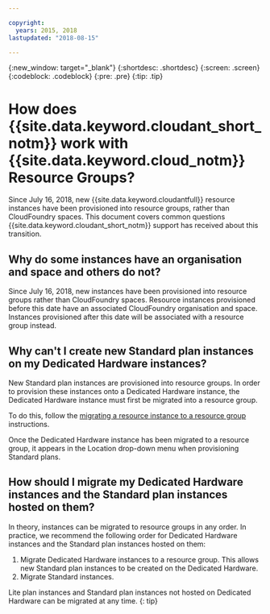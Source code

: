 ```yaml
---

copyright:
  years: 2015, 2018
lastupdated: "2018-08-15"

---
```


{:new_window: target="_blank"}
{:shortdesc: .shortdesc}
{:screen: .screen}
{:codeblock: .codeblock}
{:pre: .pre}
{:tip: .tip}

<!-- Acrolinx: 2018-08-15 -->

# How does {{site.data.keyword.cloudant_short_notm}} work with {{site.data.keyword.cloud_notm}} Resource Groups?

Since July 16, 2018, new {{site.data.keyword.cloudantfull}} resource instances have been provisioned into
resource groups, rather than CloudFoundry spaces. This document covers common
questions {{site.data.keyword.cloudant_short_notm}} support has received about this transition.

## Why do some instances have an organisation and space and others do not?

Since July 16, 2018, new instances have been provisioned into resource groups
rather than CloudFoundry spaces. Resource instances provisioned before this date
have an associated CloudFoundry organisation and space. Instances
provisioned after this date will be associated with a resource group instead.

## Why can't I create new Standard plan instances on my Dedicated Hardware instances?

New Standard plan instances are provisioned into resource groups. In order to
provision these instances onto a Dedicated Hardware instance, the Dedicated
Hardware instance must first be migrated into a resource group.

To do this, follow the [migrating a resource instance to a resource group](TDB) instructions.

Once the Dedicated Hardware instance has been migrated to a resource group, it
appears in the Location drop-down menu when provisioning Standard plans.

## How should I migrate my Dedicated Hardware instances and the Standard plan instances hosted on them?

In theory, instances can be migrated to resource groups in any order. In
practice, we recommend the following order for Dedicated Hardware instances and
the Standard plan instances hosted on them:

1. Migrate Dedicated Hardware instances to a resource group. This allows new Standard plan instances to be created on the Dedicated Hardware.
2. Migrate Standard instances.

Lite plan instances and Standard plan instances not hosted on Dedicated Hardware
can be migrated at any time.
{: tip}
